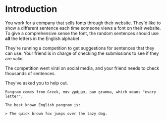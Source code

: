 # Introduction

You work for a company that sells fonts through their website.
They'd like to show a different sentence each time someone views a font on their website. 
To give a comprehensive sense the font, the random sentences should use **all** the letters in the English alphabet.

They're running a competition to get suggestions for sentences that they can use.
Your friend is in charge of checking the submissions to see if they are valid.

The competition went viral on social media, and your friend needs to check thousands of sentences.

They've asked you to help out.

```exercism/note
Pangram comes from Greek, παν γράμμα, pan gramma, which means "every letter".

The best known English pangram is:

> The quick brown fox jumps over the lazy dog.
```
